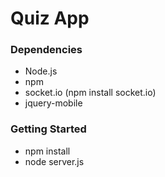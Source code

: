 # Quiz App

### Dependencies

- Node.js
- npm
- socket.io (npm install socket.io)
- jquery-mobile

### Getting Started

- npm install
- node server.js